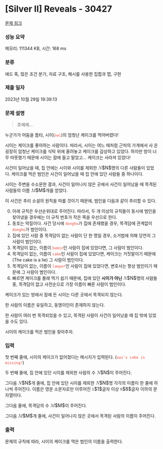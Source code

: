 # [Silver II] Reveals - 30427 

[문제 링크](https://www.acmicpc.net/problem/30427) 

### 성능 요약

메모리: 111344 KB, 시간: 168 ms

### 분류

애드 혹, 많은 조건 분기, 자료 구조, 해시를 사용한 집합과 맵, 구현

### 제출 일자

2023년 10월 29일 19:39:13

### 문제 설명

<blockquote>
<p>흐에에…</p>
</blockquote>

<p>누군가가 어둠을 틈타, 시이(<span style="color:#e74c3c;"><code>swi</code></span>)의 엄청난 케이크를 먹어버렸다!</p>

<p>시이는 케이크를 좋아하는 사람이다. 따라서, 시이는 여느 때처럼 근처의 가게에서 사 온 굉장히 엄청난 케이크를 식탁 위에 올려놓고 케이크를 감상하고 있었다. 하지만 방이 너무 따뜻했기 때문에 시이는 잠에 들고 말았고… 케이크는 사라져 있었다!</p>

<p>사건이 일어났을 때, 집 안에는 시이와 시이를 제외한 <mjx-container class="MathJax" jax="CHTML" style="font-size: 109%; position: relative;"><mjx-math class="MJX-TEX" aria-hidden="true"><mjx-mi class="mjx-i"><mjx-c class="mjx-c1D441 TEX-I"></mjx-c></mjx-mi></mjx-math><mjx-assistive-mml unselectable="on" display="inline"><math xmlns="http://www.w3.org/1998/Math/MathML"><mi>N</mi></math></mjx-assistive-mml><span aria-hidden="true" class="no-mathjax mjx-copytext">$N$</span></mjx-container>명의 다른 사람들이 있었다. 케이크를 먹은 범인은 사건이 일어났을 때 집 안에 있던 사람들 중 하나이다.</p>

<p>시이는 주변을 수소문한 결과, 사건이 일어나지 않은 곳에서 사건이 일어났을 때 목격된 사람들의 이름 <mjx-container class="MathJax" jax="CHTML" style="font-size: 109%; position: relative;"><mjx-math class="MJX-TEX" aria-hidden="true"><mjx-mi class="mjx-i"><mjx-c class="mjx-c1D440 TEX-I"></mjx-c></mjx-mi></mjx-math><mjx-assistive-mml unselectable="on" display="inline"><math xmlns="http://www.w3.org/1998/Math/MathML"><mi>M</mi></math></mjx-assistive-mml><span aria-hidden="true" class="no-mathjax mjx-copytext">$M$</span></mjx-container>개를 얻었다.</p>

<p>이 사건은 추리 소설의 원칙을 따를 것이기 때문에, 범인을 다음과 같이 추리할 수 있다.</p>

<ol start="0">
	<li>아래 규칙은 우선순위대로 주어진다. 따라서, 두 개 이상의 규칙들이 동시에 범인을 찾아냈을 경우에는 더 규칙 번호가 작은 쪽을 우선으로 한다.</li>
	<li>동호는 악질이다. 사건 당시에 <span style="color:#e74c3c;"><code>dongho</code></span>가 집에 존재했을 경우, 목격담에 관계없이 <span style="color:#e74c3c;"><code>dongho</code></span>가 범인이다.</li>
	<li>집에 있던 사람 중 목격담이 없는 사람이 단 한 명일 경우, 소거법에 의해 당연히 그 사람이 범인이다.</li>
	<li>목격담이 없는, 이름이 <span style="color:#e74c3c;"><code>bumin</code></span>인 사람이 집에 있었다면, 그 사람이 범인이다.</li>
	<li>목격담이 없는, 이름이 <span style="color:#e74c3c;"><code>cake</code></span>인 사람이 집에 있었다면, 케이크는 거짓말이기 때문에 (The cake is a lie) 그 사람이 범인이다.</li>
	<li>목격담이 없는, 이름이 <span style="color:#e74c3c;"><code>lawyer</code></span>인 사람이 집에 있었다면, 변호사는 항상 범인이기 때문에 그 사람이 범인이다.</li>
	<li>빠르면 케이크를 몰래 먹기 쉽기 때문에, 집에 있던 <strong>시이가 아닌</strong> <mjx-container class="MathJax" jax="CHTML" style="font-size: 109%; position: relative;"><mjx-math class="MJX-TEX" aria-hidden="true"><mjx-mi class="mjx-i"><mjx-c class="mjx-c1D441 TEX-I"></mjx-c></mjx-mi></mjx-math><mjx-assistive-mml unselectable="on" display="inline"><math xmlns="http://www.w3.org/1998/Math/MathML"><mi>N</mi></math></mjx-assistive-mml><span aria-hidden="true" class="no-mathjax mjx-copytext">$N$</span></mjx-container>명의 사람들 중, 목격담이 없고 사전순으로 가장 이름이 빠른 사람이 범인이다.</li>
</ol>

<p>케이크가 있는 방에서 잠에 든 시이는 다른 곳에서 목격되지 않는다.</p>

<p>한 사람의 이름은 유일하고, 동명이인이 존재하지 않는다.</p>

<p>한 사람이 여러 번 목격되었을 수 있고, 목격된 사람이 사건이 일어났을 때 집 밖에 있었을 수도 있다.</p>

<p>시이의 케이크를 먹은 범인을 찾아주자.</p>

### 입력 

 <p>첫 번째 줄에, 시이의 케이크가 없어졌다는 메시지가 입력된다. (<span style="color:#e74c3c;"><code>swi's cake is missing!</code></span>)</p>

<p>두 번째 줄에, 집 안에 있던 시이를 제외한 사람의 수 <mjx-container class="MathJax" jax="CHTML" style="font-size: 109%; position: relative;"><mjx-math class="MJX-TEX" aria-hidden="true"><mjx-mi class="mjx-i"><mjx-c class="mjx-c1D441 TEX-I"></mjx-c></mjx-mi></mjx-math><mjx-assistive-mml unselectable="on" display="inline"><math xmlns="http://www.w3.org/1998/Math/MathML"><mi>N</mi></math></mjx-assistive-mml><span aria-hidden="true" class="no-mathjax mjx-copytext">$N$</span></mjx-container>이 주어진다.</p>

<p>그다음 <mjx-container class="MathJax" jax="CHTML" style="font-size: 109%; position: relative;"><mjx-math class="MJX-TEX" aria-hidden="true"><mjx-mi class="mjx-i"><mjx-c class="mjx-c1D441 TEX-I"></mjx-c></mjx-mi></mjx-math><mjx-assistive-mml unselectable="on" display="inline"><math xmlns="http://www.w3.org/1998/Math/MathML"><mi>N</mi></math></mjx-assistive-mml><span aria-hidden="true" class="no-mathjax mjx-copytext">$N$</span></mjx-container>개 줄에, 집 안에 있던 시이를 제외한 <mjx-container class="MathJax" jax="CHTML" style="font-size: 109%; position: relative;"><mjx-math class="MJX-TEX" aria-hidden="true"><mjx-mi class="mjx-i"><mjx-c class="mjx-c1D441 TEX-I"></mjx-c></mjx-mi></mjx-math><mjx-assistive-mml unselectable="on" display="inline"><math xmlns="http://www.w3.org/1998/Math/MathML"><mi>N</mi></math></mjx-assistive-mml><span aria-hidden="true" class="no-mathjax mjx-copytext">$N$</span></mjx-container>명 각각의 이름이 한 줄에 하나씩 주어진다. 이름은 영문 소문자로만 이루어진 <mjx-container class="MathJax" jax="CHTML" style="font-size: 109%; position: relative;"><mjx-math class="MJX-TEX" aria-hidden="true"><mjx-mn class="mjx-n"><mjx-c class="mjx-c31"></mjx-c></mjx-mn></mjx-math><mjx-assistive-mml unselectable="on" display="inline"><math xmlns="http://www.w3.org/1998/Math/MathML"><mn>1</mn></math></mjx-assistive-mml><span aria-hidden="true" class="no-mathjax mjx-copytext">$1$</span></mjx-container>글자 이상 <mjx-container class="MathJax" jax="CHTML" style="font-size: 109%; position: relative;"><mjx-math class="MJX-TEX" aria-hidden="true"><mjx-mn class="mjx-n"><mjx-c class="mjx-c38"></mjx-c></mjx-mn></mjx-math><mjx-assistive-mml unselectable="on" display="inline"><math xmlns="http://www.w3.org/1998/Math/MathML"><mn>8</mn></math></mjx-assistive-mml><span aria-hidden="true" class="no-mathjax mjx-copytext">$8$</span></mjx-container>글자 이하의 문자열이다.</p>

<p>그다음 줄에, 목격담의 수 <mjx-container class="MathJax" jax="CHTML" style="font-size: 109%; position: relative;"><mjx-math class="MJX-TEX" aria-hidden="true"><mjx-mi class="mjx-i"><mjx-c class="mjx-c1D440 TEX-I"></mjx-c></mjx-mi></mjx-math><mjx-assistive-mml unselectable="on" display="inline"><math xmlns="http://www.w3.org/1998/Math/MathML"><mi>M</mi></math></mjx-assistive-mml><span aria-hidden="true" class="no-mathjax mjx-copytext">$M$</span></mjx-container>이 주어진다.</p>

<p>그다음 <mjx-container class="MathJax" jax="CHTML" style="font-size: 109%; position: relative;"><mjx-math class="MJX-TEX" aria-hidden="true"><mjx-mi class="mjx-i"><mjx-c class="mjx-c1D440 TEX-I"></mjx-c></mjx-mi></mjx-math><mjx-assistive-mml unselectable="on" display="inline"><math xmlns="http://www.w3.org/1998/Math/MathML"><mi>M</mi></math></mjx-assistive-mml><span aria-hidden="true" class="no-mathjax mjx-copytext">$M$</span></mjx-container>개 줄에, 사건이 일어나지 않은 곳에서 목격된 사람의 이름이 주어진다.</p>

### 출력 

 <p>문제의 규칙에 따라, 시이의 케이크를 먹은 범인의 이름을 출력한다.</p>

